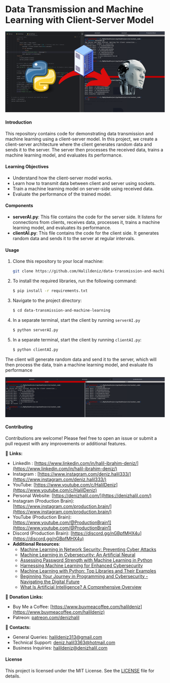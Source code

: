 # **Data Transmission and Machine Learning with Client-Server Model**

![Client-Server Communication with Machine Learning Model.png](img%2FClient-Server%20Communication%20with%20Machine%20Learning%20Model.png)

#### **Introduction**
This repository contains code for demonstrating data transmission and machine learning using a client-server model. In this project, we create a client-server architecture where the client generates random data and sends it to the server. The server then processes the received data, trains a machine learning model, and evaluates its performance.

#### **Learning Objectives**
- Understand how the client-server model works.
- Learn how to transmit data between client and server using sockets.
- Train a machine learning model on server-side using received data.
- Evaluate the performance of the trained model.

#### **Components**
- **serverAI.py**: This file contains the code for the server side. It listens for connections from clients, receives data, processes it, trains a machine learning model, and evaluates its performance.
- **clientAI.py**: This file contains the code for the client side. It generates random data and sends it to the server at regular intervals.

#### **Usage**
1. Clone this repository to your local machine:
   ```bash
   git clone https://github.com/Halildeniz/data-transmission-and-machine-learning.git
   ```
2. To install the required libraries, run the following command:
   ```bash
   $ pip install -r requirements.txt
   ```
3. Navigate to the project directory:
   ```bash
   $ cd data-transmission-and-machine-learning
   ```
4. In a separate terminal, start the client by running `serverAI.py`
   ```bash
   $ python serverAI.py
   ```
5. In a separate terminal, start the client by running `clientAI.py`:
   ```bash
   $ python clientAI.py
   ```
The client will generate random data and send it to the server, which will then process the data, train a machine learning model, and evaluate its performance

![machine learning result with denizhalil.png](img%2Fmachine%20learning%20result%20with%20denizhalil.png)

#### **Contributing**
Contributions are welcome! Please feel free to open an issue or submit a pull request with any improvements or additional features.


🔗 **Links:**
- LinkedIn : [https://www.linkedin.com/in/halil-ibrahim-deniz/](https://www.linkedin.com/in/halil-ibrahim-deniz/)
- Instagram : [https://www.instagram.com/deniz.halil333/](https://www.instagram.com/deniz.halil333/)
- YouTube: [https://www.youtube.com/c/HalilDeniz](https://www.youtube.com/c/HalilDeniz)
- Personal Website: [https://denizhalil.com/](https://denizhalil.com/)
- Instagram (Production Brain): [https://www.instagram.com/production.brain/](https://www.instagram.com/production.brain/)
- YouTube (Production Brain): [https://www.youtube.com/@ProductionBrain1](https://www.youtube.com/@ProductionBrain1)
- Discord (Production Brain): [https://discord.gg/nGBpfMHX4u](https://discord.gg/nGBpfMHX4u)
- **Additional Resources**:
  - [Machine Learning in Network Security: Preventing Cyber Attacks](https://denizhalil.com/2024/02/24/machine-learning/)
  - [Machine Learning in Cybersecurity: An Artificial Neural](https://denizhalil.com/2024/02/19/machine-learning-cybersecurity-neural-network/)
  - [Assessing Password Strength with Machine Learning in Python](https://denizhalil.com/2024/02/02/assessing-password-strength-with-machine-learning-in-python/)
  - [Harnessing Machine Learning for Enhanced Cybersecurity](https://denizhalil.com/2023/12/28/machine-learning-cybersecurity-intersection/)
  - [Machine Learning with Python: Top Libraries and Their Examples](https://denizhalil.com/2023/12/25/python-machine-learning-libraries/)
  - [Beginning Your Journey in Programming and Cybersecurity - Navigating the Digital Future](https://www.buymeacoffee.com/halildeniz/e/191664)
  - [What Is Artificial Intelligence? A Comprehensive Overview](https://denizhalil.com/2023/06/02/understanding-artificial-intelligence/)



🎁 **Donation Links:**
- Buy Me a Coffee: [https://www.buymeacoffee.com/halildeniz](https://www.buymeacoffee.com/halildeniz)
- Patreon: [patreon.com/denizhalil](https://patreon.com/denizhalil)

📧 **Contacts:**
- General Queries: [halildeniz313@gmail.com](mailto:halildeniz313@gmail.com)
- Technical Support: [deniz.halil3363@hotmail.com](mailto:deniz.halil3363@hotmail.com)
- Business Inquiries: [halildeniz@denizhalil.com](mailto:halildeniz@denizhalil.com)

#### **License**
This project is licensed under the MIT License. See the [LICENSE](LICENSE) file for details.